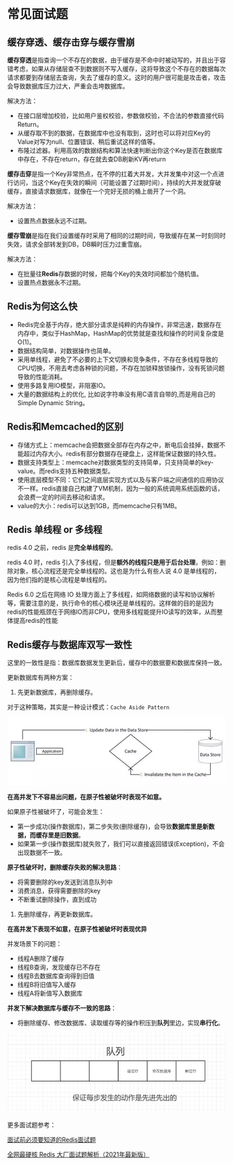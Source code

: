 # 常见面试题

## 缓存穿透、缓存击穿与缓存雪崩

**缓存穿透**是指查询一个不存在的数据，由于缓存是不命中时被动写的，并且出于容错考虑，如果从存储层查不到数据则不写入缓存，这将导致这个不存在的数据每次请求都要到存储层去查询，失去了缓存的意义。这时的用户很可能是攻击者，攻击会导致数据库压力过大，严重会击垮数据库。

解决方法：

* 在接口层增加校验，比如用户鉴权校验，参数做校验，不合法的参数直接代码Return。
* 从缓存取不到的数据，在数据库中也没有取到，这时也可以将对应Key的Value对写为null、位置错误、稍后重试这样的值等。
* 布隆过滤器。利用高效的数据结构和算法快速判断出你这个Key是否在数据库中存在，不存在return，存在就去查DB刷新KV再return

**缓存击穿**是指一个Key非常热点，在不停的扛着大并发，大并发集中对这一个点进行访问，当这个Key在失效的瞬间（可能设置了过期时间），持续的大并发就穿破缓存，直接请求数据库，就像在一个完好无损的桶上凿开了一个洞。

解决方法：

* 设置热点数据永远不过期。

**缓存雪崩**是指在我们设置缓存时采用了相同的过期时间，导致缓存在某一时刻同时失效，请求全部转发到DB，DB瞬时压力过重雪崩。

解决方法：

* 在批量往**Redis**存数据的时候，把每个Key的失效时间都加个随机值。
* 设置热点数据永不过期。

## Redis为何这么快

* Redis完全基于内存，绝大部分请求是纯粹的内存操作，非常迅速，数据存在内存中，类似于HashMap，HashMap的优势就是查找和操作的时间复杂度是O(1)。
* 数据结构简单，对数据操作也简单。
* 采用单线程，避免了不必要的上下文切换和竞争条件，不存在多线程导致的CPU切换，不用去考虑各种锁的问题，不存在加锁释放锁操作，没有死锁问题导致的性能消耗。
* 使用多路复用IO模型，非阻塞IO。
* 大量的数据结构上的优化, 比如说字符串没有用C语言自带的,而是用自己的Simple Dynamic String。

## Redis和Memcached的区别

* 存储方式上：memcache会把数据全部存在内存之中，断电后会挂掉，数据不能超过内存大小。redis有部分数据存在硬盘上，这样能保证数据的持久性。
* 数据支持类型上：memcache对数据类型的支持简单，只支持简单的key-value。而redis支持五种数据类型。
* 使用底层模型不同：它们之间底层实现方式以及与客户端之间通信的应用协议不一样。redis直接自己构建了VM机制，因为一般的系统调用系统函数的话，会浪费一定的时间去移动和请求。
* value的大小：redis可以达到1GB，而memcache只有1MB。

## Redis 单线程 or 多线程

redis 4.0 之前，redis 是**完全单线程的**。

redis 4.0 时，redis 引入了多线程，但是**额外的线程只是用于后台处理**，例如：删除对象，核心流程还是完全单线程的。这也是为什么有些人说 4.0 是单线程的，因为他们指的是核心流程是单线程的。

Redis 6.0 之后在网络 IO 处理方面上了多线程，如网络数据的读写和协议解析等，需要注意的是，执行命令的核心模块还是单线程的。这样做的目的是因为redis的性能瓶颈在于网络IO而非CPU，使用多线程能提升IO读写的效率，从而整体提高redis的性能

## Redis缓存与数据库双写一致性

这里的一致性是指：数据库数据发生更新后，缓存中的数据要和数据库保持一致。

更新数据库有两种方案：

1. 先更新数据库，再删除缓存。

​ 对于这种策略，其实是一种设计模式：`Cache Aside Pattern`

![](../../.gitbook/assets/interview-1.png)

**在高并发下不容易出问题，在原子性被破坏时表现不如意。**

如果原子性被破坏了，可能会发生：

* 第一步成功(操作数据库)，第二步失败(删除缓存)，会导致**数据库里是新数据，而缓存里是旧数据**。
* 如果第一步(操作数据库)就失败了，我们可以直接返回错误(Exception)，不会出现数据不一致。

**原子性破坏时，删除缓存失败的解决思路**：

* 将需要删除的key发送到消息队列中
* 消费消息，获得需要删除的key
* 不断重试删除操作，直到成功

1. 先删除缓存，再更新数据库。

**在高并发下表现不如意，在原子性被破坏时表现优异**

并发场景下的问题：

* 线程A删除了缓存
* 线程B查询，发现缓存已不存在
* 线程B去数据库查询得到旧值
* 线程B将旧值写入缓存
* 线程A将新值写入数据库

**并发下解决数据库与缓存不一致的思路**：

* 将删除缓存、修改数据库、读取缓存等的操作积压到**队列**里边，实现**串行化**。

![](<../../.gitbook/assets/interview-2 (1).png>)

更多面试题参考：

[面试前必须要知道的Redis面试题](https://mp.weixin.qq.com/s?\_\_biz=Mzg2NzA4MTkxNQ==\&mid=2247485078\&idx=1\&sn=725f2169e308ae20de82801f3bc628c5\&source=41#wechat\_redirect)

[全网最硬核 Redis 大厂面试题解析（2021年最新版）](https://jishuin.proginn.com/p/763bfbd57a6d)
